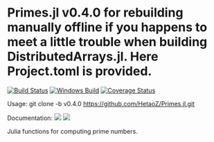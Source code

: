 # Primes.jl v0.4.0 for rebuilding manually offline if you happens to meet a little trouble when building DistributedArrays.jl. Here Project.toml is provided.

[![Build Status](https://travis-ci.org/JuliaMath/Primes.jl.svg?branch=master)](https://travis-ci.org/JuliaMath/Primes.jl)
[![Windows Build](https://ci.appveyor.com/api/projects/status/ao64pk44lwo0092r/branch/master?svg=true)](https://ci.appveyor.com/project/ararslan/primes-jl/branch/master)
[![Coverage Status](https://coveralls.io/repos/github/JuliaMath/Primes.jl/badge.svg?branch=master)](https://coveralls.io/github/JuliaMath/Primes.jl?branch=master)

Usage:
git clone -b v0.4.0 https://github.com/HetaoZ/Primes.jl.git

Documentation:
[![](https://img.shields.io/badge/docs-stable-blue.svg)](https://JuliaMath.github.io/Primes.jl/stable)
[![](https://img.shields.io/badge/docs-latest-blue.svg)](https://JuliaMath.github.io/Primes.jl/latest)

Julia functions for computing prime numbers.
